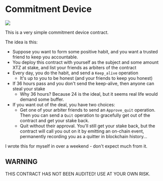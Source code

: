 # Commitment Device

![](https://upload.wikimedia.org/wikipedia/commons/8/8d/John_William_Waterhouse_-_Ulysses_and_the_Sirens_%281891%29.jpg)

This is a very simple commitment device contract.

The idea is this:
- Suppose you want to form some positive habit, and you want a trusted friend to keep you accountable.
- You deploy this contract with yourself as the subject and some amount XTZ at stake, and list your friends as arbiters of the contract
- Every day, you do the habit, and send a `Keep_alive` operation
    - It's up to you to be honest (and your friends to keep you honest)
- If 36 hours pass and you don't send the keep-alive, then anyone can steal your stake
    - Why 36 hours? Because 24 is the ideal, but it seems real life would demand some buffer.
- If you want out of the deal, you have two choices:
    - Get one of your arbiter friends to send an `Approve_quit` operation. Then you can send a `Quit` operation to gracefully get out of the contract and get your stake back.
    - Quit without their approval. You'll still get your stake back, but the contract will call you out on it by emitting an on-chain event,
      permanently recording you as a quitter in blockchain history...

I wrote this for myself in over a weekend - don't expect much from it.

## WARNING

THIS CONTRACT HAS NOT BEEN AUDITED! USE AT YOUR OWN RISK. 
